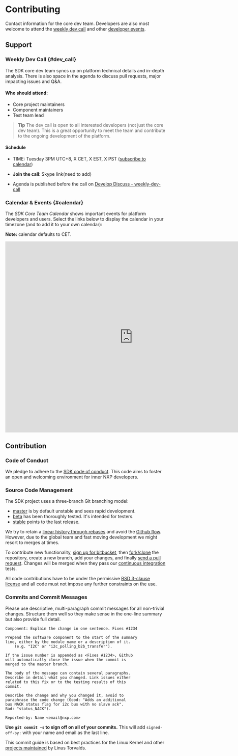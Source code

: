 # Contributing

Contact information for the core dev team. Developers are also most welcome to attend the [weekly dev call](#dev_call) and other [developer events](#calendar).

## Support

### Weekly Dev Call {#dev_call}

The SDK core dev team syncs up on platform technical details and in-depth analysis. There is also space in the agenda to discuss pull requests, major impacting issues and Q&A.

#### Who should attend:

- Core project maintainers
- Component maintainers
- Test team lead

> **Tip** The dev call is open to all interested developers (not just the core dev team). This is a great opportunity to meet the team and contribute to the ongoing development of the platform.

#### Schedule

* TIME: Tuesday 3PM UTC+8, X CET, X EST, X PST \([subscribe to calendar](https://calendar.google.com/calendar/ical/px4.io_fs35jm7ugmvahv5juhhr3tkkf0%40group.calendar.google.com/public/basic.ics)\)

* **Join the call**: Skype link(need to add)

* Agenda is published before the call on [Develop Discuss - weekly-dev-call](http:)

### Calendar & Events {#calendar}

The *SDK Core Team Calendar* shows important events for platform developers and users. Select the links below to display the calendar in your timezone (and to add it to your own calendar):

**Note:** calendar defaults to CET.

<iframe src="https://calendar.google.com/calendar/embedtitle=Dronecode%20Calendar&amp;mode=WEEK&amp;height=600&amp;wkst=1&amp;bgcolor=%23FFFFFF&amp;src=linuxfoundation.org_g21tvam24m7pm7jhev01bvlqh8%40group.calendar.google.com&amp;color=%23691426&amp;ctz=Europe%2FZurich" style="border-width:0" width="800" height="600" frameborder="0" scrolling="no"></iframe>

## Contribution

### Code of Conduct

We pledge to adhere to the [SDK code of conduct](<https://confluence.sw.nxp.com/display/MCUXSDK/MCUXpresso+SDK+Coding+Style+and+Naming+Convention>). This code aims to foster an open and welcoming environment for inner NXP developers.

### Source Code Management

The SDK project uses a three-branch Git branching model:

* [master]() is by default unstable and sees rapid development.
* [beta](rc) has been thoroughly tested. It's intended for testers.
* [stable](rfp) points to the last release.

We try to retain a [linear history through rebases](https://www.atlassian.com/git/tutorials/rewriting-history) and avoid the [Github flow](https://guides.github.com/introduction/flow/). However, due to the global team and fast moving development we might resort to merges at times.

To contribute new functionality, [sign up for bitbucket](https://bitbucket.sw.nxp.com/projects/MCUCORE/repos/mcu-sdk-2.0/browse), then [fork/clone](ssh://git@bitbucket.sw.nxp.com/mcucore/mcu-sdk-2.0.git) the repository, create a new branch, add your changes, and finally [send a pull request](https://help.github.com/articles/using-pull-requests/). Changes will be merged when they pass our [continuous integration](https://en.wikipedia.org/wiki/Continuous_integration) tests.

All code contributions have to be under the permissive [BSD 3-clause license](https://opensource.org/licenses/BSD-3-Clause) and all code must not impose any further constraints on the use.

### Commits and Commit Messages

Please use descriptive, multi-paragraph commit messages for all non-trivial changes. Structure them well so they make sense in the one-line summary but also provide full detail.

```
Component: Explain the change in one sentence. Fixes #1234

Prepend the software component to the start of the summary
line, either by the module name or a description of it.
    (e.g. "I2C" or "i2c_polling_b2b_transfer").

If the issue number is appended as <Fixes #1234>, Github
will automatically close the issue when the commit is
merged to the master branch.

The body of the message can contain several paragraphs.
Describe in detail what you changed. Link issues either
related to this fix or to the testing results of this
commit.

Describe the change and why you changed it, avoid to
paraphrase the code change (Good: "Adds an additional
bus NACK status flag for i2c bus with no slave ack".
Bad: "status_NACK").

Reported-by: Name <email@nxp.com>
```

**Use **`git commit -s`** to sign off on all of your commits.** This will add `signed-off-by:` with your name and email as the last line.

This commit guide is based on best practices for the Linux Kernel and other [projects maintained](https://github.com/torvalds/subsurface/blob/a48494d2fbed58c751e9b7e8fbff88582f9b2d02/README#L88-L115) by Linus Torvalds.